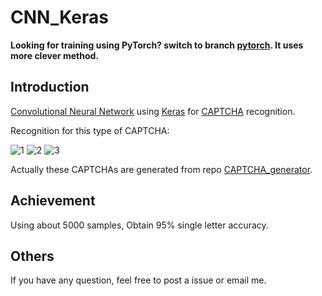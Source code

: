 # CNN_Keras

__Looking for training using PyTorch? switch to branch [pytorch](https://github.com/skyduy/CNN_keras/tree/pytorch). It uses more clever method.__

## Introduction
[Convolutional Neural Network](https://en.wikipedia.org/wiki/Convolutional_neural_network) using [Keras](https://github.com/fchollet/keras/tree/master/keras) for [CAPTCHA](https://en.wikipedia.org/wiki/CAPTCHA) recognition.

Recognition for this type of CAPTCHA:

![1](https://github.com/skyduy/CNN_keras/blob/master/samples/5WNAU.jpg)
![2](https://github.com/skyduy/CNN_keras/blob/master/samples/HCMYT.jpg)
![3](https://github.com/skyduy/CNN_keras/blob/master/samples/YRY8S.jpg)

Actually these CAPTCHAs are generated from repo [CAPTCHA_generator](https://github.com/skyduy/CAPTCHA_generator).

## Achievement

Using about 5000 samples, Obtain 95% single letter accuracy.


## Others

If you have any question, feel free to post a issue or email me.

